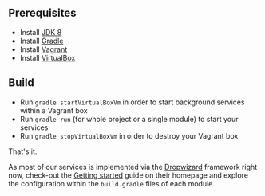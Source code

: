 ## Prerequisites

* Install [JDK 8](http://www.oracle.com/technetwork/java/javase/downloads/jdk8-downloads-2133151.html)
* Install [Gradle](https://gradle.org/)
* Install [Vagrant](https://www.vagrantup.com/downloads.html)
* Install [VirtualBox](https://www.virtualbox.org/wiki/Downloads)

## Build

* Run `gradle startVirtualBoxVm` in order to start background services within a Vagrant box
* Run `gradle run` (for whole project or a single module) to start your services
* Run `gradle stopVirtualBoxVm` in order to destroy your Vagrant box

That's it.

As most of our services is implemented via the [Dropwizard](http://www.dropwizard.io/) framework right now,
check-out the [Getting started](http://www.dropwizard.io/getting-started.html) guide on their homepage
and explore the configuration within the `build.gradle` files of each module.